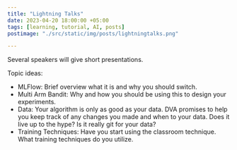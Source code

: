 ```yaml
---
title: "Lightning Talks"
date: 2023-04-20 18:00:00 +05:00
tags: [learning, tutorial, AI, posts]
postimage: "./src/static/img/posts/lightningtalks.png"

---
```


Several speakers will give short presentations.

Topic ideas:

* MLFlow: Brief overview what it is and why you should switch.
* Multi Arm Bandit: Why and how you should be using this to design your experiments.
* Data: Your algorithm is only as good as your data.  DVA promises to help you keep track of any changes you made and when to your data.  Does it live up to the hype? Is it really git for your data?
* Training Techniques: Have you start using the classroom technique.  What training techniques do you utilize.


